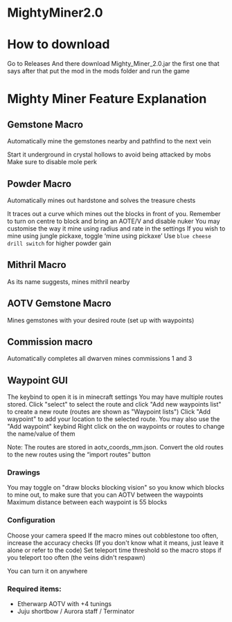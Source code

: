  # MightyMiner2.0
# How to download 
 Go to Releases
And there download Mighty_Miner_2.0.jar the first one that says after that put the mod in the mods folder and run the game
# Mighty Miner Feature Explanation

## Gemstone Macro
Automatically mine the gemstones nearby and pathfind to the next vein

Start it underground in crystal hollows to avoid being attacked by mobs
Make sure to disable mole perk

## Powder Macro
Automatically mines out hardstone and solves the treasure chests

It traces out a curve which mines out the blocks in front of you. 
Remember to turn on centre to block and bring an AOTE/V and disable nuker
You may customise the way it mine using radius and rate in the settings
If you wish to mine using jungle pickaxe, toggle ‘mine using pickaxe’
Use ``blue cheese drill switch`` for higher powder gain

## Mithril Macro
As its name suggests, mines mithril nearby

## AOTV Gemstone Macro 
Mines gemstones with your desired route (set up with waypoints)

## Commission macro
Automatically completes all dwarven mines commissions 1 and 3

## Waypoint GUI
The keybind to open it is in minecraft settings
You may have multiple routes stored. Click "select" to select the route and click "Add new waypoints list" to create a new route (routes are shown as "Waypoint lists") 
Click "Add waypoint" to add your location to the selected route. You may also use the "Add waypoint" keybind
Right click on the on waypoints or routes to change the name/value of them 

Note: The routes are stored in aotv_coords_mm.json.
Convert the old routes to the new routes using the “import routes” button

### Drawings 
You may toggle on "draw blocks blocking vision" so you know which blocks to mine out, to make sure that you can AOTV between the waypoints
Maximum distance between each waypoint is 55 blocks

### Configuration
Choose your camera speed
If the macro mines out cobblestone too often, increase the accuracy checks (If you don't know what it means, just leave it alone or refer to the code) 
Set teleport time threshold so the macro stops if you teleport too often (the veins didn't respawn)

You can turn it on anywhere

### Required items:
- Etherwarp AOTV with +4 tunings
- Juju shortbow / Aurora staff / Terminator
